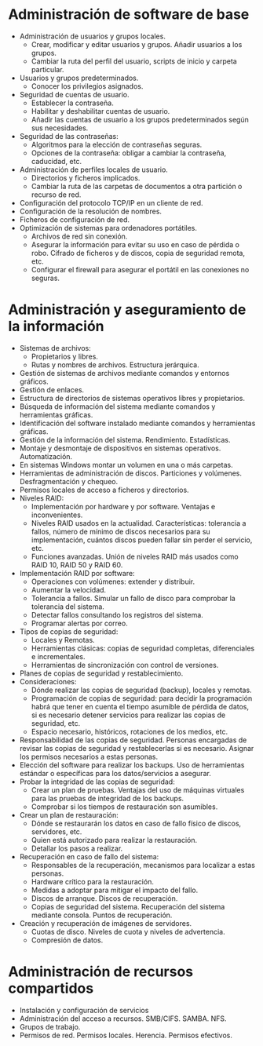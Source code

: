 # Administración de software de base

- Administración de usuarios y grupos locales.
  - Crear, modificar y editar usuarios y grupos. Añadir usuarios a los grupos.
  - Cambiar la ruta del perfil del usuario, scripts de inicio y carpeta particular. 
- Usuarios y grupos predeterminados.
  - Conocer los privilegios asignados.
- Seguridad de cuentas de usuario.
  - Establecer la contraseña.
  - Habilitar y deshabilitar cuentas de usuario.
  - Añadir las cuentas de usuario a los grupos predeterminados según sus necesidades.
- Seguridad de las contraseñas:
  - Algoritmos para la elección de contraseñas seguras.
  - Opciones de la contraseña: obligar a cambiar la contraseña, caducidad, etc. 
- Administración de perfiles locales de usuario. 
  - Directorios y ficheros implicados.
  - Cambiar la ruta de las carpetas de documentos a otra partición o recurso de red. 
 - Configuración del protocolo TCP/IP en un cliente de red. 
 - Configuración de la resolución de nombres. 
 - Ficheros de configuración de red. 
 - Optimización de sistemas para ordenadores portátiles.
   - Archivos de red sin conexión.
   - Asegurar la información para evitar su uso en caso de pérdida o robo. Cifrado de ficheros y de discos, copia de seguridad remota, etc.
   - Configurar el firewall para asegurar el portátil en las conexiones no seguras.

# Administración y aseguramiento de la información
- Sistemas de archivos:
  - Propietarios y libres.
  - Rutas y nombres de archivos. Estructura jerárquica.
- Gestión de sistemas de archivos mediante comandos y entornos gráficos.
- Gestión de enlaces.
- Estructura de directorios de sistemas operativos libres y propietarios.
- Búsqueda de información del sistema mediante comandos y herramientas gráficas.
- Identificación del software instalado mediante comandos y herramientas gráficas.
- Gestión de la información del sistema. Rendimiento. Estadísticas.
- Montaje y desmontaje de dispositivos en sistemas operativos. Automatización.
- En sistemas Windows montar un volumen en una o más carpetas.
- Herramientas de administración de discos. Particiones y volúmenes. Desfragmentación y chequeo.
- Permisos locales de acceso a ficheros y directorios.
- Niveles RAID:
  - Implementación por hardware y por software. Ventajas e inconvenientes.
  - Niveles RAID usados en la actualidad. Características: tolerancia a fallos, número de mínimo de discos necesarios para su implementación, cuántos discos pueden fallar sin perder el servicio, etc.
  - Funciones avanzadas. Unión de niveles RAID más usados como RAID 10, RAID 50 y RAID 60.
- Implementación RAID por software:
  - Operaciones con volúmenes: extender y distribuir.
  - Aumentar la velocidad.
  - Tolerancia a fallos. Simular un fallo de disco para comprobar la tolerancia del sistema.
  - Detectar fallos consultando los registros del sistema.
  - Programar alertas por correo.
- Tipos de copias de seguridad:
  - Locales y Remotas.
  - Herramientas clásicas: copias de seguridad completas, diferenciales e incrementales.
  - Herramientas de sincronización con control de versiones.
- Planes de copias de seguridad y restablecimiento.
- Consideraciones:
    - Dónde realizar las copias de seguridad (backup), locales y remotas.
    - Programación de copias de seguridad: para decidir la programación habrá que tener en cuenta el tiempo asumible de pérdida de datos, si es necesario detener servicios para realizar las copias de seguridad, etc.
    - Espacio necesario, históricos, rotaciones de los medios, etc.
- Responsabilidad de las copias de seguridad. Personas encargadas de revisar las copias de seguridad y restablecerlas si es necesario. Asignar los permisos necesarios a estas personas. 
- Elección del software para realizar los backups. Uso de herramientas estándar o específicas para los datos/servicios a asegurar.
- Probar la integridad de las copias de seguridad:
    - Crear un plan de pruebas. Ventajas del uso de máquinas virtuales para las pruebas de integridad de los backups.
    - Comprobar si los tiempos de restauración son asumibles.
- Crear un plan de restauración:
    - Dónde se restaurarán los datos en caso de fallo físico de discos, servidores, etc.
    - Quien está autorizado para realizar la restauración.
    - Detallar los pasos a realizar.
- Recuperación en caso de fallo del sistema:
  - Responsables de la recuperación, mecanismos para localizar a estas personas.
  - Hardware crítico para la restauración.
  - Medidas a adoptar para mitigar el impacto del fallo.
  - Discos de arranque. Discos de recuperación.
  - Copias de seguridad del sistema. Recuperación del sistema mediante consola. Puntos de recuperación.
- Creación y recuperación de imágenes de servidores.
  - Cuotas de disco. Niveles de cuota y niveles de advertencia.
  - Compresión de datos.
  
# Administración de recursos compartidos
- Instalación y configuración de servicios
- Administración del acceso a recursos. SMB/CIFS. SAMBA. NFS.
- Grupos de trabajo.
- Permisos de red. Permisos locales. Herencia. Permisos efectivos.
